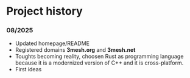 # Project history 

### 08/2025

- Updated homepage/README
- Registered domains **3mesh.org** and **3mesh.net**
- Toughts becoming reality, choosen Rust as programming language because it is a modernized version of C++ and it is cross-platform.
- First ideas